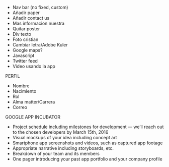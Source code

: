 - Nav bar (no fixed, custom)
- Añadir paper
- Añadir contact us
- Mas informacion nuestra
- Quitar poster
- Div texto 
- Foto cristian
- Cambiar letra/Adobe Kuler
- Google maps?
- Javascript
- Twitter feed
- Video usando la app



PERFIL
- Nombre 
- Nacimiento
- Rol
- Alma matter/Carrera
- Correo



GOOGLE APP INCUBATOR
- Project schedule including milestones for development — we’ll reach out to the chosen developers by March 15th, 2016
- Visual mockups of your idea including concept art
- Smartphone app screenshots and videos, such as captured app footage
- Appropriate narrative including storyboards, etc.
- Breakdown of your team and its members
- One pager introducing your past app portfolio and your company profile